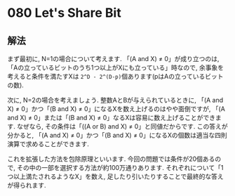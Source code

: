 # 080 Let's Share Bit

## 解法
まず最初に, N=1の場合について考えます. 「(A and X) ≠ 0」が成り立つのは, 「Aの立っているビットのうち1つ以上がXにも立っている」時なので, 余事象を考えると条件を満たすXは `2^D - 2^(D-p)`個あります(pはAの立っているビットの数).

次に, N=2の場合を考えましょう. 整数AとBが与えられているときに, 「(A and X) ≠ 0」かつ「(B and X) ≠ 0」になるXを数え上げるのはやや面倒ですが, 「(A and X) ≠ 0」または「(B and X) ≠ 0」なるXは容易に数え上げることができます. なぜなら, その条件は「((A or B) and X) ≠ 0」と同値だからです. この答えが分かると, 「(A and X) ≠ 0」かつ「(B and X) ≠ 0」になるXの個数は適当な四則演算で求めることができます.

これを拡張した方法を包除原理といいます. 今回の問題では条件が20個あるので, その中の一部を選択する方法が約100万通りあります. それぞれについて「1つ以上満たされるようなX」を数え, 足したり引いたりすることで最終的な答えが得られます.